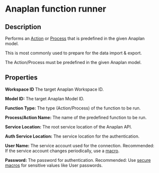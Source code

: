# Anaplan function runner

Description
-----------
Performs an [Action](https://help.anaplan.com/69250a43-3266-4c04-bda9-bfb50ece9623-Actions) or [Process](https://help.anaplan.com/c01dd9ae-2390-4623-87bd-60b208a84f23-Processes) that is predefined in the given Anaplan model.

This is most commonly used to prepare for the data import & export.

The Action/Process must be predefined in the given Anaplan model.

Properties
----------
**Workspace ID** The target Anaplan Workspace ID.

**Model ID:** The target Anaplan Model ID.

**Function Type:** The type (Action/Process) of the function to be run.

**Process/Action Name:** The name of the predefined function to be run.

**Service Location:** The root service location of the Anaplan API.

**Auth Service Location:** The service location for the authentication.

**User Name:** The service account used for the connection.
Recommended: If the service account changes periodically, use a [macro](https://cdap.atlassian.net/wiki/spaces/DOCS/pages/1188036697/Macros+and+macro+functions).

**Password:** The password for authentication. Recommended: Use [secure macros](https://cdap.atlassian.net/wiki/spaces/DOCS/pages/1188036697/Macros+and+macro+functions#Secure-Function) for sensitive values like User passwords.